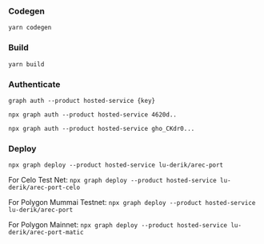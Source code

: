 ### Codegen
`yarn codegen`

### Build
`yarn build`

### Authenticate

`graph auth --product hosted-service {key}`

`npx graph auth --product hosted-service 4620d..` 

`npx graph auth --product hosted-service gho_CKdr0...`


### Deploy

`npx graph deploy --product hosted-service lu-derik/arec-port`

For Celo Test Net:
`npx graph deploy --product hosted-service lu-derik/arec-port-celo`

For Polygon Mummai Testnet:
`npx graph deploy --product hosted-service lu-derik/arec-port`

For Polygon Mainnet:
`npx graph deploy --product hosted-service lu-derik/arec-port-matic`
